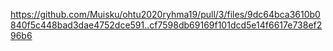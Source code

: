 https://github.com/Muisku/ohtu2020ryhma19/pull/3/files/9dc64bca3610b0840f5c448bad3dae4752dce591..cf7598db69169f101dcd5e14f6617e738ef296b6
